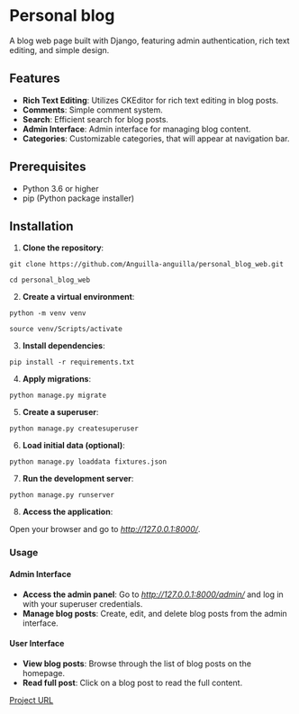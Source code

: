# Personal blog

A blog web page built with Django, featuring admin authentication, rich text editing, and simple design.

## Features
- **Rich Text Editing**: Utilizes CKEditor for rich text editing in blog posts.
- **Comments**: Simple comment system.
- **Search**: Efficient search for blog posts.
- **Admin Interface**: Admin interface for managing blog content.
- **Categories**: Customizable categories, that will appear at navigation bar.

## Prerequisites

- Python 3.6 or higher
- pip (Python package installer)

## Installation

1. **Clone the repository**:

```git clone https://github.com/Anguilla-anguilla/personal_blog_web.git```

```cd personal_blog_web```

2. **Create a virtual environment**:

```python -m venv venv```

```source venv/Scripts/activate```

3. **Install dependencies**:

```pip install -r requirements.txt```

4. **Apply migrations**:

```python manage.py migrate```

5. **Create a superuser**:

```python manage.py createsuperuser```

6. **Load initial data (optional)**:

```python manage.py loaddata fixtures.json```

7. **Run the development server**:

```python manage.py runserver```

8. **Access the application**:

Open your browser and go to *http://127.0.0.1:8000/*.

### Usage

#### Admin Interface
- **Access the admin panel**: Go to *http://127.0.0.1:8000/admin/* and log in with your superuser credentials.
- **Manage blog posts**: Create, edit, and delete blog posts from the admin interface.

#### User Interface
- **View blog posts**: Browse through the list of blog posts on the homepage.
- **Read full post**: Click on a blog post to read the full content.

[Project URL](https://roadmap.sh/projects/personal-blog)